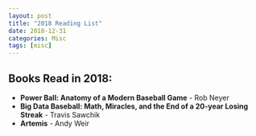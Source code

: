 ```yaml
---
layout: post
title: "2018 Reading List"
date: 2018-12-31
categories: Misc
tags: [misc]
---
```


## Books Read in 2018:

- __Power Ball: Anatomy of a Modern Baseball Game__ - Rob Neyer
- __Big Data Baseball: Math, Miracles, and the End of a 20-year Losing Streak__ - Travis Sawchik
- __Artemis__ - Andy Weir